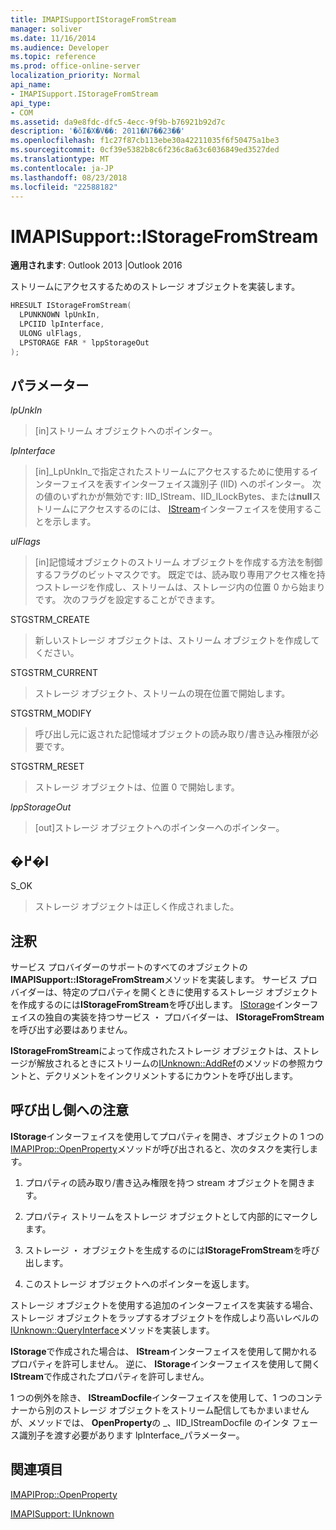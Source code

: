 ```yaml
---
title: IMAPISupportIStorageFromStream
manager: soliver
ms.date: 11/16/2014
ms.audience: Developer
ms.topic: reference
ms.prod: office-online-server
localization_priority: Normal
api_name:
- IMAPISupport.IStorageFromStream
api_type:
- COM
ms.assetid: da9e8fdc-dfc5-4ecc-9f9b-b76921b92d7c
description: '�ŏI�X�V��: 2011�N7��23��'
ms.openlocfilehash: f1c27f87cb113ebe30a42211035f6f50475a1be3
ms.sourcegitcommit: 0cf39e5382b8c6f236c8a63c6036849ed3527ded
ms.translationtype: MT
ms.contentlocale: ja-JP
ms.lasthandoff: 08/23/2018
ms.locfileid: "22588182"
---
```

# <a name="imapisupportistoragefromstream"></a>IMAPISupport::IStorageFromStream

  
  
**適用されます**: Outlook 2013 |Outlook 2016 
  
ストリームにアクセスするためのストレージ オブジェクトを実装します。
  
```cpp
HRESULT IStorageFromStream(
  LPUNKNOWN lpUnkIn,
  LPCIID lpInterface,
  ULONG ulFlags,
  LPSTORAGE FAR * lppStorageOut
);
```

## <a name="parameters"></a>パラメーター

 _lpUnkIn_
  
> [in]ストリーム オブジェクトへのポインター。
    
 _lpInterface_
  
> [in]_LpUnkIn_で指定されたストリームにアクセスするために使用するインターフェイスを表すインターフェイス識別子 (IID) へのポインター。 次の値のいずれかが無効です: IID_IStream、IID_ILockBytes、または**null**ストリームにアクセスするのには、 [IStream](http://msdn.microsoft.com/en-us/library/aa380034%28VS.85%29.aspx)インターフェイスを使用することを示します。 
    
 _ulFlags_
  
> [in]記憶域オブジェクトのストリーム オブジェクトを作成する方法を制御するフラグのビットマスクです。 既定では、読み取り専用アクセス権を持つストレージを作成し、ストリームは、ストレージ内の位置 0 から始まりです。 次のフラグを設定することができます。
    
STGSTRM_CREATE 
  
> 新しいストレージ オブジェクトは、ストリーム オブジェクトを作成してください。
    
STGSTRM_CURRENT 
  
> ストレージ オブジェクト、ストリームの現在位置で開始します。
    
STGSTRM_MODIFY 
  
> 呼び出し元に返された記憶域オブジェクトの読み取り/書き込み権限が必要です。
    
STGSTRM_RESET 
  
> ストレージ オブジェクトは、位置 0 で開始します。
    
 _lppStorageOut_
  
> [out]ストレージ オブジェクトへのポインターへのポインター。
    
## <a name="return-value"></a>�߂�l

S_OK 
  
> ストレージ オブジェクトは正しく作成されました。
    
## <a name="remarks"></a>注釈

サービス プロバイダーのサポートのすべてのオブジェクトの**IMAPISupport::IStorageFromStream**メソッドを実装します。 サービス プロバイダーは、特定のプロパティを開くときに使用するストレージ オブジェクトを作成するのには**IStorageFromStream**を呼び出します。 [IStorage](http://msdn.microsoft.com/en-us/library/aa380015%28VS.85%29.aspx)インターフェイスの独自の実装を持つサービス ・ プロバイダーは、 **IStorageFromStream**を呼び出す必要はありません。 
  
**IStorageFromStream**によって作成されたストレージ オブジェクトは、ストレージが解放されるときにストリームの[IUnknown::AddRef](http://msdn.microsoft.com/en-us/library/ms691379%28v=VS.85%29.aspx)のメソッドの参照カウントと、デクリメントをインクリメントするにカウントを呼び出します。 
  
## <a name="notes-to-callers"></a>呼び出し側への注意

**IStorage**インターフェイスを使用してプロパティを開き、オブジェクトの 1 つの[IMAPIProp::OpenProperty](imapiprop-openproperty.md)メソッドが呼び出されると、次のタスクを実行します。 
  
1. プロパティの読み取り/書き込み権限を持つ stream オブジェクトを開きます。
    
2. プロパティ ストリームをストレージ オブジェクトとして内部的にマークします。
    
3. ストレージ ・ オブジェクトを生成するのには**IStorageFromStream**を呼び出します。 
    
4. このストレージ オブジェクトへのポインターを返します。
    
ストレージ オブジェクトを使用する追加のインターフェイスを実装する場合、ストレージ オブジェクトをラップするオブジェクトを作成しより高いレベルの[IUnknown::QueryInterface](http://msdn.microsoft.com/en-us/library/ms682521%28v=VS.85%29.aspx)メソッドを実装します。 
  
**IStorage**で作成された場合は、 **IStream**インターフェイスを使用して開かれるプロパティを許可しません。 逆に、 **IStorage**インターフェイスを使用して開く**IStream**で作成されたプロパティを許可しません。 
  
1 つの例外を除き、 **IStreamDocfile**インターフェイスを使用して、1 つのコンテナーから別のストレージ オブジェクトをストリーム配信してもかまいませんが、メソッドでは、 **OpenProperty**の _、IID_IStreamDocfile のインタ フェース識別子を渡す必要があります lpInterface_パラメーター。 
  
## <a name="see-also"></a>関連項目



[IMAPIProp::OpenProperty](imapiprop-openproperty.md)
  
[IMAPISupport: IUnknown](imapisupportiunknown.md)


